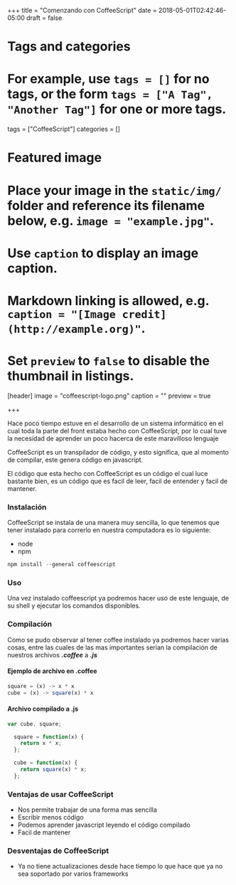 +++
title = "Comenzando con CoffeeScript"
date = 2018-05-01T02:42:46-05:00
draft = false

# Tags and categories
# For example, use `tags = []` for no tags, or the form `tags = ["A Tag", "Another Tag"]` for one or more tags.
tags = ["CoffeeScript"]
categories = []

# Featured image
# Place your image in the `static/img/` folder and reference its filename below, e.g. `image = "example.jpg"`.
# Use `caption` to display an image caption.
#   Markdown linking is allowed, e.g. `caption = "[Image credit](http://example.org)"`.
# Set `preview` to `false` to disable the thumbnail in listings.
[header]
image = "coffeescript-logo.png"
caption = ""
preview = true

+++

Hace poco tiempo estuve en el desarrollo de un sistema informático en el cual toda la parte del front estaba hecho con CoffeeScript, por lo cual tuve la necesidad de aprender un poco hacerca de este maravilloso lenguaje

CoffeeScript es un transpilador de código, y esto significa, que al momento de compilar, este genera código en javascript.

El código que esta hecho con CoffeeScript es un código el cual luce bastante bien, es un código que es facil de leer, facil de entender y facil de mantener.

### Instalación

CoffeeScript se instala de una manera muy sencilla, lo que tenemos que tener instalado para correrlo en nuestra computadora es lo siguiente:

* node
* npm

```javascript
npm install --general coffeescript
```

### Uso

Una vez instalado coffeescript ya podremos hacer uso de este lenguaje, de su shell y ejecutar los comandos disponibles.

<script src="https://asciinema.org/a/Y6gJINJfSFpfl9OGjb4LkE4g1.js" id="asciicast-Y6gJINJfSFpfl9OGjb4LkE4g1" data-size="small"></script>

### Compilación

Como se pudo observar al tener coffee instalado ya podremos hacer varias cosas, entre las cuales de las mas importantes serian la compilación de nuestros archivos ***.coffee*** a ***.js***

#### Ejemplo de archivo en .coffee

```javascript
square = (x) -> x * x
cube = (x) -> square(x) * x
```

#### Archivo compilado a .js

```javascript
var cube, square;

  square = function(x) {
    return x * x;
  };

  cube = function(x) {
    return square(x) * x;
  };
```

### Ventajas de usar CoffeeScript

* Nos permite trabajar de una forma mas sencilla 
* Escribir menos código
* Podemos aprender javascript leyendo el código compilado
* Facil de mantener

### Desventajas de CoffeeScript

* Ya no tiene actualizaciones desde hace tiempo lo que hace que ya no sea soportado por varios frameworks